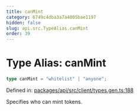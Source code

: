 ```yaml
---
title: canMint
category: 6749c4dba3a7a4005bae1197
hidden: false
slug: api.src.TypeAlias.canMint
order: 39
---
```


# Type Alias: canMint

```ts
type canMint = "whitelist" | "anyone";
```

Defined in: [packages/api/src/client/types.gen.ts:188](https://github.com/zkcloudworker/minatokens-lib/blob/main/packages/api/src/client/types.gen.ts#L188)

Specifies who can mint tokens.
